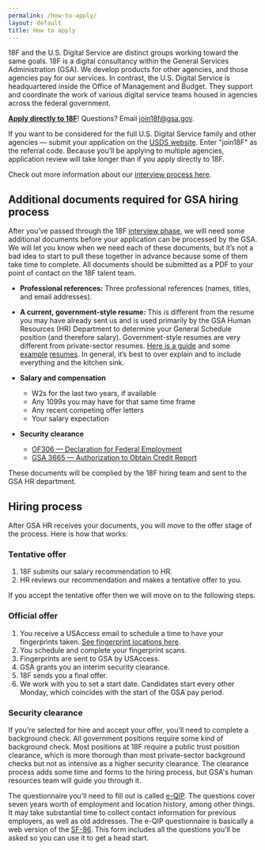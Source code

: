 ```yaml
---
permalink: /how-to-apply/
layout: default
title: How to apply
---
```


18F and the U.S. Digital Service are distinct groups working toward the same goals. 18F is a digital consultancy within the General Services Administration (GSA). We develop products for other agencies, and those agencies pay for our services. In contrast, the U.S. Digital Service is headquartered inside the Office of Management and Budget. They support and coordinate the work of various digital service teams housed in agencies across the federal government.

[<strong>Apply directly to 18F</strong>](/joining-18f/apply)! Questions? Email [join18f@gsa.gov](mailto:join18f@gsa.gov).

If you want to be considered for the full U.S. Digital Service family and other agencies — submit your application on the [USDS website](https://www.whitehouse.gov/digital/united-states-digital-service/apply). Enter "join18F" as the referral code. Because you’ll be applying to multiple agencies, application review will take longer than if you apply directly to 18F.

Check out more information about our [interview process here](/joining-18f/interview-process).

## Additional documents required for GSA hiring process

After you’ve passed through the 18F [interview
phase](https://pages.18f.gov/joining-18f/interview-process/), we will
need some additional documents before your application can be processed
by the GSA. We will let you know when we need each of these documents,
but it’s not a bad idea to start to pull these together in advance
because some of them take time to complete. All documents should be
submitted as a PDF to your point of contact on the 18F talent team.

-   **Professional references:** Three professional references (names, titles, and email addresses).
-   **A current, government-style resume:** This is different from the resume you may have already sent us and is used primarily by the GSA Human Resources (HR) Department to determine your General Schedule position (and therefore salary). Government-style resumes are very different from private-sector resumes. [Here is a guide](http://gogovernment.org/how_to_apply/write_your_federal_resume/create_your_resume.php) and some [example](http://www.fda.gov/downloads/AboutFDA/WorkingatFDA/UCM279014.pdf) [resumes](http://www.jobs.irs.gov/downloads/ResumeTips.pdf). In general, it’s best to over explain and to include everything and the kitchen sink.

-   **Salary and compensation**
    -   W2s for the last two years, if available
    -   Any 1099s you may have for that same time frame
    -   Any recent competing offer letters
    -   Your salary expectation

-   **Security clearance**
    -   [OF306 — Declaration for Federal Employment](https://www.opm.gov/Forms/pdf_fill/of0306.pdf)
    -   [GSA 3665 — Authorization to Obtain Credit Report](http://www.gsa.gov/portal/getFormFormatPortalData.action?mediaId=29769)

These documents will be complied by the 18F hiring team and sent to the
GSA HR department.

## Hiring process

After GSA HR receives your documents, you will move to the offer stage
of the process. Here is how that works:

### Tentative offer

1.  18F submits our salary recommendation to HR.
2.  HR reviews our recommendation and makes a tentative offer to you.

If you accept the tentative offer then we will move on to the following
steps.

### Official offer

1.  You receive a USAccess email to schedule a time to have your fingerprints taken. [See fingerprint locations here](http://www.fedidcard.gov/centerlocator.aspx).
2.  You schedule and complete your fingerprint scans.
3.  Fingerprints are sent to GSA by USAccess.
4.  GSA grants you an interim security clearance.
5.  18F sends you a final offer.
6.  We work with you to set a start date. Candidates start every other Monday, which coincides with the start of the GSA pay period.

### Security clearance


If you're selected for hire and accept your offer, you'll need to complete a background check. All government positions require some kind of background check. Most positions at 18F require a public trust position clearance, which is more thorough than most private-sector background checks but not as intensive as a higher security clearance. The clearance process adds some time and forms to the hiring process, but GSA's human resources team will guide you through it.


The questionnaire you'll need to fill out is called [e-QIP](https://www.opm.gov/investigations/e-qip-application/). The questions cover seven years worth of employment and location history, among other things. It may take substantial time to collect contact information for previous employers, as well as old addresses. The e-QIP questionnaire is basically a web version of the [SF-86](https://www.opm.gov/forms/pdf_fill/sf86.pdf). This form includes all the questions you'll be asked so you can use it to get a head start.  


